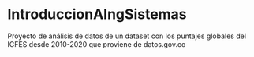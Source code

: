 # IntroduccionAIngSistemas
Proyecto de análisis de datos de un dataset con los puntajes globales del ICFES desde 2010-2020 que proviene de datos.gov.co
